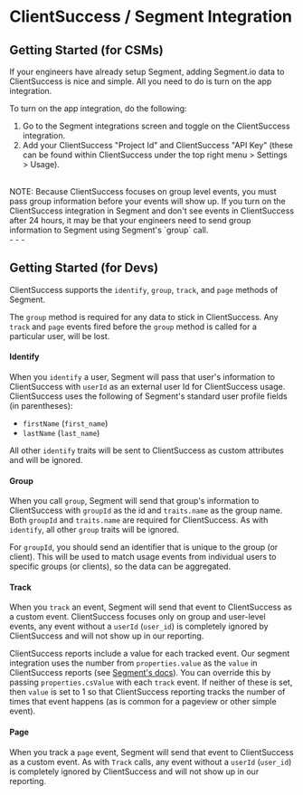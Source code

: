 # ClientSuccess / Segment Integration

## Getting Started (for CSMs)

If your engineers have already setup Segment, adding Segment.io data to ClientSuccess is nice and simple. All you need to do is turn on the app integration.  

To turn on the app integration, do the following:

1. Go to the Segment integrations screen and toggle on the ClientSuccess integration.
2. Add your ClientSuccess "Project Id" and ClientSuccess "API Key" (these can be found within ClientSuccess under the top right menu > Settings > Usage).

<br />
NOTE: Because ClientSuccess focuses on group level events, you must pass group information before your events will show up. If you turn on the ClientSuccess integration in Segment and don't see events in ClientSuccess after 24 hours, it may be that your engineers need to send group information to Segment using Segment's `group` call.  

<br />
- - -

## Getting Started (for Devs)

ClientSuccess supports the `identify`, `group`, `track`, and `page` methods of Segment.

The `group` method is required for any data to stick in ClientSuccess. Any `track` and `page` events fired before the `group` method is called for a particular user, will be lost.  


#### Identify

When you `identify` a user, Segment will pass that user's information to ClientSuccess with `userId` as an external user Id for ClientSuccess usage. ClientSuccess uses the following of Segment's standard user profile fields (in parentheses): 

- `firstName` (`first_name`)
- `lastName` (`last_name`)

All other `identify` traits will be sent to ClientSuccess as custom attributes and will be ignored.


#### Group

When you call `group`, Segment will send that group's information to ClientSuccess with `groupId` as the id and `traits.name` as the group name. Both `groupId` and `traits.name` are required for ClientSuccess. As with `identify`, all other `group` traits will be ignored.

For `groupId`, you should send an identifier that is unique to the group (or client). This will be used to match usage events from individual users to specific groups (or clients), so the data can be aggregated.


#### Track

When you `track` an event, Segment will send that event to ClientSuccess as a custom event. ClientSuccess focuses only on group and user-level events, any event without a `userId` (`user_id`) is completely ignored by ClientSuccess and will not show up in our reporting.

ClientSuccess reports include a value for each tracked event. Our segment integration uses the number from `properties.value` as the `value` in ClientSuccess reports (see [Segment's docs](https://segment.com/docs/spec/track/#properties)). You can override this by passing `properties.csValue` with each `track` event. If neither of these is set, then `value` is set to 1 so that ClientSuccess reporting tracks the number of times that event happens (as is common for a pageview or other simple event).


#### Page

When you track a `page` event, Segment will send that event to ClientSuccess as a custom event. As with `Track` calls, any event without a `userId` (`user_id`) is completely ignored by ClientSuccess and will not show up in our reporting.

